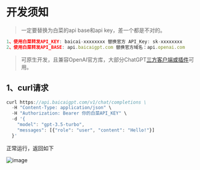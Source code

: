 # 开发须知
>
>一定要替换为白菜的api base和api key，差一个都是不对的。
>
```js
1、使用白菜转发API_KEY: baicai-xxxxxxxx 替换官方 API_Key: sk-xxxxxxxx
2、使用白菜转发API_BASE: api.baicaigpt.com 替换官方域名：api.openai.com
```

>可原生开发，且兼容OpenAI官方库，大部分ChatGPT[三方客户端或插件](https://github.com/baicaigpt/FreeGPT_FreeApiKey/tree/main/01%E5%BA%94%E7%94%A8%E7%A4%BA%E4%BE%8B/02%E6%99%AE%E9%80%9A%E7%94%A8%E6%88%B7)可用。

## 1、curl请求
```js
curl https://api.baicaigpt.com/v1/chat/completions \
  -H "Content-Type: application/json" \
  -H "Authorization: Bearer 你的白菜API_KEY" \
  -d '{
    "model": "gpt-3.5-turbo",
    "messages": [{"role": "user", "content": "Hello!"}]
  }'
```
正常运行，返回如下

![image](https://github.com/baicaigpt/FreeGPT_FreeApiKey/assets/160614217/dc7a73dd-fae0-4654-8911-827ae1fabfe2)

